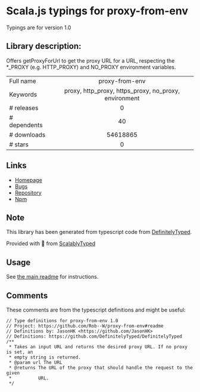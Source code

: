 
# Scala.js typings for proxy-from-env

Typings are for version 1.0

## Library description:
Offers getProxyForUrl to get the proxy URL for a URL, respecting the *_PROXY (e.g. HTTP_PROXY) and NO_PROXY environment variables.

|                    |                 |
| ------------------ | :-------------: |
| Full name          | proxy-from-env |
| Keywords           | proxy, http_proxy, https_proxy, no_proxy, environment |
| # releases         | 0 |
| # dependents       | 40 |
| # downloads        | 54618865 |
| # stars            | 0 |

## Links
- [Homepage](https://github.com/Rob--W/proxy-from-env#readme)
- [Bugs](https://github.com/Rob--W/proxy-from-env/issues)
- [Repository](https://github.com/Rob--W/proxy-from-env)
- [Npm](https://www.npmjs.com/package/proxy-from-env)
    


## Note
This library has been generated from typescript code from [DefinitelyTyped](https://definitelytyped.org).

Provided with :purple_heart: from [ScalablyTyped](https://github.com/oyvindberg/ScalablyTyped)

## Usage
See [the main readme](../../readme.md) for instructions.

## Comments

These comments are from the typescript definitions and might be useful:
```
// Type definitions for proxy-from-env 1.0
// Project: https://github.com/Rob--W/proxy-from-env#readme
// Definitions by: JasonHK <https://github.com/JasonHK>
// Definitions: https://github.com/DefinitelyTyped/DefinitelyTyped
/**
 * Takes an input URL and returns the desired proxy URL. If no proxy is set, an
 * empty string is returned.
 * @param url The URL
 * @returns The URL of the proxy that should handle the request to the given
 *          URL.
 */

```

